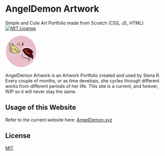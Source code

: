 # AngelDemon Artwork
Simple and Cute Art Portfolio made from Scratch (CSS, JS, HTML)
[![MIT License](https://img.shields.io/badge/License-MIT-green.svg)](https://choosealicense.com/licenses/mit/)


![Logo_Here](./assets/images/full/Logo.png "Angel Demon Logo")

AngelDemon Artwork is an Artwork Portfolio created and used by Siena R. Every couple of months, or as time develops, she cycles through different works from different periods of her life. This site is a current, and forever, WIP so it will never stay the same.


## Usage of this Website
Refer to the current website here: 
[AngelDemon.xyz](https://angeldemon.xyz/)

## License

[MIT](https://choosealicense.com/licenses/mit/)
